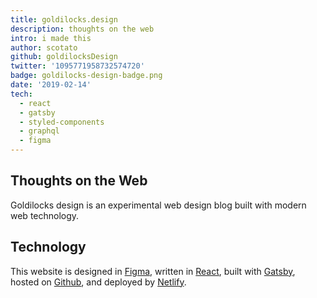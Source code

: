 ```yaml
---
title: goldilocks.design
description: thoughts on the web
intro: i made this
author: scotato
github: goldilocksDesign
twitter: '1095771958732574720'
badge: goldilocks-design-badge.png
date: '2019-02-14'
tech: 
  - react
  - gatsby
  - styled-components
  - graphql
  - figma
---
```


## Thoughts on the Web
Goldilocks design is an experimental web design blog built with modern web technology.

## Technology
This website is designed in [Figma](http://figma.com/), written in [React](http://reactjs.org/), built with [Gatsby](https://www.gatsbyjs.org/), hosted on [Github](https://github.com/scotato/goldilocks.design), and deployed by [Netlify](https://www.netlify.com/).
